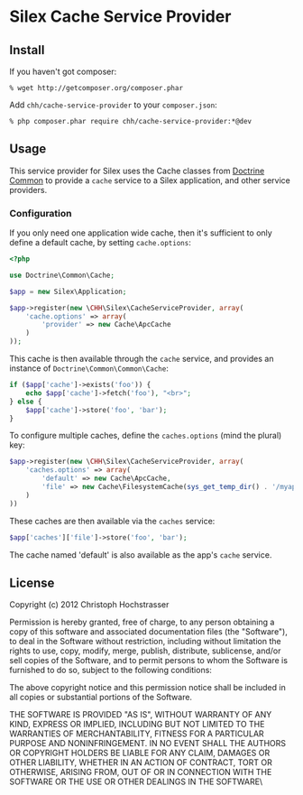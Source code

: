 # Silex Cache Service Provider

## Install

If you haven't got composer:

    % wget http://getcomposer.org/composer.phar

Add `chh/cache-service-provider` to your `composer.json`:

    % php composer.phar require chh/cache-service-provider:*@dev

## Usage

This service provider for Silex uses the Cache classes from [Doctrine
Common][] to provide a `cache` service to a Silex application, and
other service providers.

[Doctrine Common]: https://github.com/doctrine/common

### Configuration

If you only need one application wide cache, then it's sufficient to
only define a default cache, by setting `cache.options`:

```php
<?php

use Doctrine\Common\Cache;

$app = new Silex\Application;

$app->register(new \CHH\Silex\CacheServiceProvider, array(
    'cache.options' => array(
        'provider' => new Cache\ApcCache
    )
));
```

This cache is then available through the `cache` service, and provides
an instance of `Doctrine\Common\Common\Cache`:

```php
if ($app['cache']->exists('foo')) {
    echo $app['cache']->fetch('foo'), "<br>";
} else {
    $app['cache']->store('foo', 'bar');
}
```

To configure multiple caches, define the `caches.options` (mind the
plural) key:

```php
$app->register(new \CHH\Silex\CacheServiceProvider, array(
    'caches.options' => array(
        'default' => new Cache\ApcCache,
        'file' => new Cache\FilesystemCache(sys_get_temp_dir() . '/myapp')
    )
))
```

These caches are then available via the `caches` service:

```php
$app['caches']['file']->store('foo', 'bar');
```

The cache named 'default' is also available as the app's `cache`
service.

## License

Copyright (c) 2012 Christoph Hochstrasser

Permission is hereby granted, free of charge, to any person obtaining a copy of this software and associated documentation files (the "Software"), to deal in the Software without restriction, including without limitation the rights to use, copy, modify, merge, publish, distribute, sublicense, and/or sell copies of the Software, and to permit persons to whom the Software is furnished to do so, subject to the following conditions:

The above copyright notice and this permission notice shall be included in all copies or substantial portions of the Software.

THE SOFTWARE IS PROVIDED "AS IS", WITHOUT WARRANTY OF ANY KIND, EXPRESS OR IMPLIED, INCLUDING BUT NOT LIMITED TO THE WARRANTIES OF MERCHANTABILITY, FITNESS FOR A PARTICULAR PURPOSE AND NONINFRINGEMENT. IN NO EVENT SHALL THE AUTHORS OR COPYRIGHT HOLDERS BE LIABLE FOR ANY CLAIM, DAMAGES OR OTHER LIABILITY, WHETHER IN AN ACTION OF CONTRACT, TORT OR OTHERWISE, ARISING FROM, OUT OF OR IN CONNECTION WITH THE SOFTWARE OR THE USE OR OTHER DEALINGS IN THE SOFTWARE\

